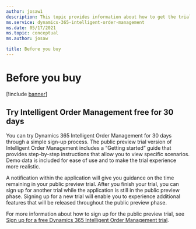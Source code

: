 ```yaml
---
author: josaw1
description: This topic provides information about how to get the trial version of Dynamics 365 Intelligent Order Management.
ms.service: dynamics-365-intelligent-order-management
ms.date: 05/17/2021
ms.topic: conceptual
ms.author: josaw

title: Before you buy
---
```



# Before you buy

[!include [banner](includes/banner.md)]


## Try Intelligent Order Management free for 30 days 

You can try Dynamics 365 Intelligent Order Management for 30 days through a simple sign-up process. The public preview trial version of Intelligent Order Management includes a “Getting started” guide that provides step-by-step instructions that allow you to view specific scenarios. Demo data is included for ease of use and to make the trial experience more realistic. 

A notification within the application will give you guidance on the time remaining in your public preview trial. After you finish your trial, you can sign up for another trial while the application is still in the public preview phase. Signing up for a new trial will enable you to experience additional features that will be released throughout the public preview phase. 

For more information about how to sign up for the public preview trial, see [Sign up for a free Dynamics 365 Intelligent Order Management trial](trial-setup.md). 
